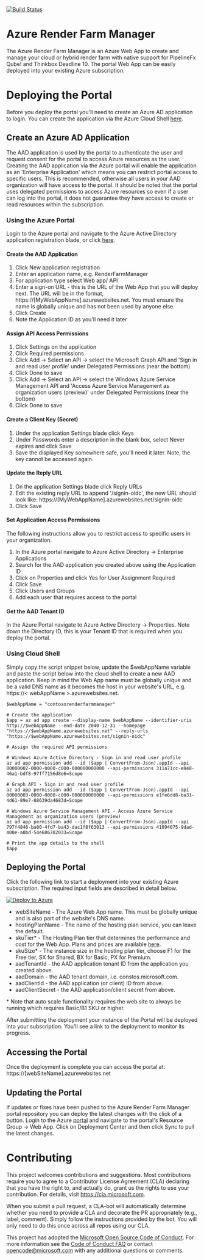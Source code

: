 [![Build Status](https://dev.azure.com/azure/azure-render-farm-manager/_apis/build/status/Azure.azure-render-farm-manager?branchName=master)](https://dev.azure.com/azure/azure-render-farm-manager/_build/latest?definitionId=19&branchName=master)

# Azure Render Farm Manager

The Azure Render Farm Manager is an Azure Web App to create and manage your cloud or hybrid render farm with native support for PipelineFx Qube! and Thinkbox Deadline 10.
The portal Web App can be easily deployed into your existing Azure subscription.

# Deploying the Portal

Before you deploy the portal you'll need to create an Azure AD application to login.  You can create the application via the Azure Cloud Shell [here](https://shell.azure.com/powershell).

## Create an Azure AD Application

The AAD application is used by the portal to authenticate the user and request consent for the portal to access Azure resources as the user.  Creating the AAD application via the Azure portal will enable the application as an 'Enterprise Application' which means you can restrict portal access to specific users.  This is recommended, otherwise all users in your AAD organization will have access to the portal.  It should be noted that the portal uses delegated permissions to access Azure resources so even if a user can log into the portal, it does not guarantee they have access to create or read resources within the subscription.

### Using the Azure Portal

Login to the Azure portal and navigate to the Azure Active Directory application registration blade, or click [here](https://portal.azure.com/#blade/Microsoft_AAD_IAM/ActiveDirectoryMenuBlade/RegisteredApps).

#### Create the AAD Application

 1. Click New application registration
 2. Enter an application name, e.g. RenderFarmManager
 3. For application type select Web app/ API
 4. Enter a sign-on URL - this is the URL of the Web App that you will deploy next.  The URL will be in the format, https://[MyWebAppName].azurewebsites.net.  You must ensure the name is globally unique and has not been used by anyone else.
 5. Click Create
 6. Note the Application ID as you'll need it later

#### Assign API Access Permissions

 1. Click Settings on the application
 2. Click Required permissions
 3. Click Add -> Select an API -> select the Microsoft Graph API and 'Sign in and read user profile' under Delegated Permissions (near the bottom)
 4. Click Done to save
 5. Click Add -> Select an API -> select the Windows Azure Service Management API and 'Access Azure Service Management as organization users (preview)' under Delegated Permissions (near the bottom)
 6. Click Done to save

#### Create a Client Key (Secret)

 1. Under the application Settings blade click Keys
 2. Under Passwords enter a description in the blank box, select Never expires and click Save
 3. Save the displayed Key somewhere safe, you'll need it later.  Note, the key cannot be accessed again.

#### Update the Reply URL

 1. On the application Settings blade click Reply URLs
 2. Edit the existing reply URL to append '/signin-oidc', the new URL should look like: https://[MyWebAppName].azurewebsites.net/signin-oidc
 3. Click Save

#### Set Application Access Permissions

The following instructions allow you to restrict access to specific users in your organization.

 1. In the Azure portal navigate to Azure Active Directory -> Enterprise Applications
 2. Search for the AAD application you created above using the Application ID
 3. Click on Properties and click Yes for User Assignment Required
 4. Click Save
 5. Click Users and Groups
 6. Add each user that requires access to the portal

#### Get the AAD Tenant ID

In the Azure Portal navigate to Azure Active Directory -> Properties.  Note down the Directory ID, this is your Tenant ID that is required when you deploy the portal.

### Using Cloud Shell

Simply copy the script snippet below, update the $webAppName variable and paste the script below into the cloud shell to create a new AAD application.  Keep in mind the Web App name must be globally unique and be a valid DNS name as it becomes the host in your website's URL, e.g. https://< webAppName >.azurewebsites.net.

```
$webAppName = "contosorenderfarmmanager"

# Create the application
$app = az ad app create --display-name $webAppName --identifier-uris http://$webAppName --end-date 2040-12-31 --homepage "https://$webAppName.azurewebsites.net" --reply-urls "https://$webAppName.azurewebsites.net/signin-oidc"

# Assign the required API permissions

# Windows Azure Active Directory - Sign in and read user profile
az ad app permission add --id ($app | ConvertFrom-Json).appId --api 00000002-0000-0000-c000-000000000000 --api-permissions 311a71cc-e848-46a1-bdf8-97ff7156d8e6=Scope

# Graph API - Sign in and read user profile
az ad app permission add --id ($app | ConvertFrom-Json).appId --api 00000003-0000-0000-c000-000000000000 --api-permissions e1fe6dd8-ba31-4d61-89e7-88639da4683d=Scope

# Windows Azure Service Management API - Access Azure Service Management as organization users (preview)
az ad app permission add --id ($app | ConvertFrom-Json).appId --api 797f4846-ba00-4fd7-ba43-dac1f8f63013 --api-permissions 41094075-9dad-400e-a0bd-54e686782033=Scope

# Print the app details to the shell
$app

```

## Deploying the Portal

Click the following link to start a deployment into your existing Azure subscription.  The required input fields are described in detail below.

<a href="https://portal.azure.com/#create/Microsoft.Template/uri/https%3A%2F%2Fraw.githubusercontent.com%2FAzure%2Fazure-render-farm-manager%2Fmaster%2FTemplates%2FAzureRenderFarmManager.json" target="_blank">
   <img alt="Deploy to Azure" src="http://azuredeploy.net/deploybutton.png"/>
</a>

 - webSiteName - The Azure Web App name.  This must be globally unique and is also part of the website's DNS name.
 - hostingPlanName - The name of the hosting plan service, you can leave the default.
 - skuTier* - The Hosting Plan tier that determines the performance and cost for the Web App.  Plans and prices are available [here](https://azure.microsoft.com/en-au/pricing/details/app-service/plans/).
 - skuSize* - The instance size in the hosting plan tier, choose F1 for the Free tier, SX for Shared, BX for Basic, PX for Premium.
 - aadTenantId - the AAD application tenant ID from the application you created above.
 - aadDomain - the AAD tenant domain, i.e. constos.microsoft.com.
 - aadClientId - the AAD application (or client) ID from above.
 - aadClientSecret - the AAD application/client secret from above.

\* Note that auto scale functionality requires the web site to always be running which requires Basic/B1 SKU or higher.
 
After submitting the deployment your instance of the Portal will be deployed into your subscription.  You'll see a link to the deployment to monitor its progress.

## Accessing the Portal

Once the deployment is complete you can access the portal at: https://[webSiteName].azurewebsites.net

## Updating the Portal

If updates or fixes have been pushed to the Azure Render Farm Manager portal repository you can deploy the latest changes with the click of a button.  Login to the Azure [portal](https://portal.azure.com) and navigate to the portal's Resource Group -> Web App.  Click on Deployment Center and then click Sync to pull the latest changes.

# Contributing

This project welcomes contributions and suggestions.  Most contributions require you to agree to a
Contributor License Agreement (CLA) declaring that you have the right to, and actually do, grant us
the rights to use your contribution. For details, visit https://cla.microsoft.com.

When you submit a pull request, a CLA-bot will automatically determine whether you need to provide
a CLA and decorate the PR appropriately (e.g., label, comment). Simply follow the instructions
provided by the bot. You will only need to do this once across all repos using our CLA.

This project has adopted the [Microsoft Open Source Code of Conduct](https://opensource.microsoft.com/codeofconduct/).
For more information see the [Code of Conduct FAQ](https://opensource.microsoft.com/codeofconduct/faq/) or
contact [opencode@microsoft.com](mailto:opencode@microsoft.com) with any additional questions or comments.
